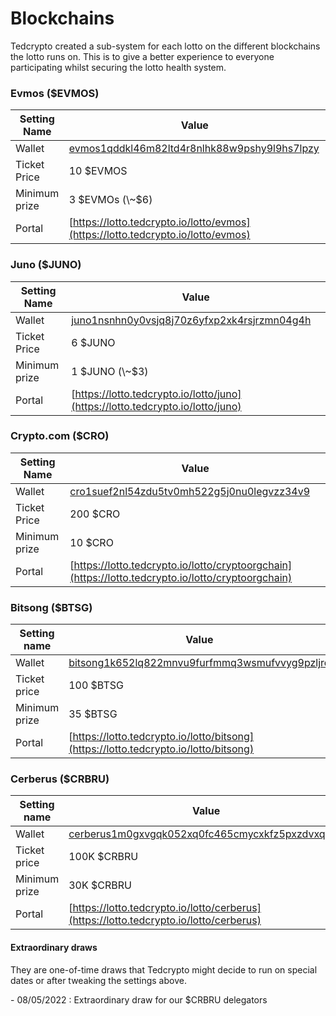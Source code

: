 # Blockchains

Tedcrypto created a sub-system for each lotto on the different blockchains the lotto runs on. This is to give a better experience to everyone participating whilst securing the lotto health system.

### Evmos ($EVMOS)

| Setting Name  | Value                                                                                                                          |
| ------------- | ------------------------------------------------------------------------------------------------------------------------------ |
| Wallet        | [evmos1qddkl46m82ltd4r8nlhk88w9pshy9l9hs7lpzy](https://mintscan.io/evmos/account/evmos1qddkl46m82ltd4r8nlhk88w9pshy9l9hs7lpzy) |
| Ticket Price  | 10 $EVMOS                                                                                                                      |
| Minimum prize | 3 $EVMOs (\~$6)                                                                                                                |
| Portal        | [https://lotto.tedcrypto.io/lotto/evmos](https://lotto.tedcrypto.io/lotto/evmos)                                               |

### Juno ($JUNO)

| Setting Name  | Value                                                                                                                           |
| ------------- | ------------------------------------------------------------------------------------------------------------------------------- |
| Wallet        | [juno1nsnhn0y0vsjq8j70z6yfxp2xk4rsjrzmn04g4h](https://www.mintscan.io/juno/account/juno1nsnhn0y0vsjq8j70z6yfxp2xk4rsjrzmn04g4h) |
| Ticket Price  | 6 $JUNO                                                                                                                         |
| Minimum prize | 1 $JUNO (\~$3)                                                                                                                  |
| Portal        | [https://lotto.tedcrypto.io/lotto/juno](https://lotto.tedcrypto.io/lotto/juno)                                                  |

### Crypto.com ($CRO)

| Setting Name  | Value                                                                                                                               |
| ------------- | ----------------------------------------------------------------------------------------------------------------------------------- |
| Wallet        | [cro1suef2nl54zdu5tv0mh522g5j0nu0legvzz34v9](https://www.mintscan.io/crypto-org/account/cro1suef2nl54zdu5tv0mh522g5j0nu0legvzz34v9) |
| Ticket Price  | 200 $CRO                                                                                                                            |
| Minimum prize | 10 $CRO                                                                                                                             |
| Portal        | [https://lotto.tedcrypto.io/lotto/cryptoorgchain](https://lotto.tedcrypto.io/lotto/cryptoorgchain)                                  |

### Bitsong ($BTSG)

| Setting name  | Value                                                                                                                                    |
| ------------- | ---------------------------------------------------------------------------------------------------------------------------------------- |
| Wallet        | [bitsong1k652lq822mnvu9furfmmq3wsmufvvyg9pzljrq](https://www.mintscan.io/bitsong/account/bitsong1k652lq822mnvu9furfmmq3wsmufvvyg9pzljrq) |
| Ticket price  | 100 $BTSG                                                                                                                                |
| Minimum prize | 35 $BTSG                                                                                                                                 |
| Portal        | [https://lotto.tedcrypto.io/lotto/bitsong](https://lotto.tedcrypto.io/lotto/bitsong)                                                     |

### Cerberus ($CRBRU)

| Setting name  | Value                                                                                                                                       |
| ------------- | ------------------------------------------------------------------------------------------------------------------------------------------- |
| Wallet        | [cerberus1m0gxvgqk052xq0fc465cmycxkfz5pxzdvxq27x](https://www.mintscan.io/cerberus/account/cerberus1m0gxvgqk052xq0fc465cmycxkfz5pxzdvxq27x) |
| Ticket price  | 100K $CRBRU                                                                                                                                 |
| Minimum prize | 30K $CRBRU                                                                                                                                  |
| Portal        | [https://lotto.tedcrypto.io/lotto/cerberus](https://lotto.tedcrypto.io/lotto/cerberus)                                                      |

#### Extraordinary draws

They are one-of-time draws that Tedcrypto might decide to run on special dates or after tweaking the settings above.

&#x20;\- 08/05/2022 : Extraordinary draw for our $CRBRU delegators

